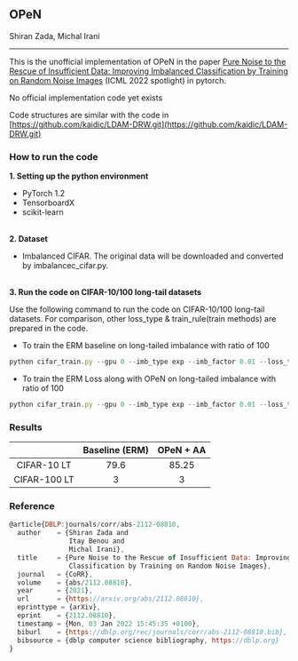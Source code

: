 ## OPeN

Shiran Zada, Michal Irani

------

This is the unofficial implementation of OPeN in the paper [Pure Noise to the Rescue of Insufficient Data: Improving Imbalanced Classification by Training on Random Noise Images](https://arxiv.org/pdf/2112.08810.pdf) (ICML 2022 spotlight) in pytorch.

No official implementation code yet exists

Code structures are similar with the code in [https://github.com/kaidic/LDAM-DRW.git](https://github.com/kaidic/LDAM-DRW.git)


### How to run the code

**1. Setting up the python environment**

- PyTorch 1.2
- TensorboardX
- scikit-learn

\
**2. Dataset**

- Imbalanced CIFAR. The original data will be downloaded and converted by imbalancec_cifar.py.

\
**3. Run the code on CIFAR-10/100 long-tail datasets**

Use the following command to run the code on CIFAR-10/100 long-tail datasets.
For comparison, other loss_type & train_rule(train methods) are prepared in the code. 

- To train the ERM baseline on long-tailed imbalance with ratio of 100

```javascript
python cifar_train.py --gpu 0 --imb_type exp --imb_factor 0.01 --loss_type CE --train_rule None --arch wide_resnet28_10
```

- To train the ERM Loss along with OPeN on long-tailed imbalance with ratio of 100
```javascript
python cifar_train.py --gpu 0 --imb_type exp --imb_factor 0.01 --loss_type CE --train_rule OPeN --arch wide_resnet28_10
```
### Results
 | |Baseline (ERM) | OPeN + AA |
 | :---:  | :---: |:---: |
 |CIFAR-10 LT | 79.6 | 85.25 |
 |CIFAR-100 LT| 3 | 3 |


### Reference

```javascript
@article{DBLP:journals/corr/abs-2112-08810,
  author    = {Shiran Zada and
               Itay Benou and
               Michal Irani},
  title     = {Pure Noise to the Rescue of Insufficient Data: Improving Imbalanced
               Classification by Training on Random Noise Images},
  journal   = {CoRR},
  volume    = {abs/2112.08810},
  year      = {2021},
  url       = {https://arxiv.org/abs/2112.08810},
  eprinttype = {arXiv},
  eprint    = {2112.08810},
  timestamp = {Mon, 03 Jan 2022 15:45:35 +0100},
  biburl    = {https://dblp.org/rec/journals/corr/abs-2112-08810.bib},
  bibsource = {dblp computer science bibliography, https://dblp.org}
}
```
